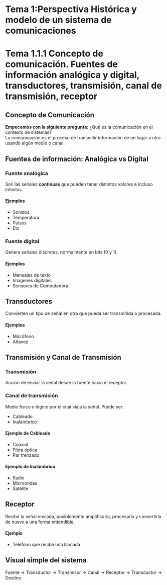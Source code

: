 # Tema 1:Perspectiva Histórica y modelo de un sistema de comunicaciones  
# Tema 1.1.1 Concepto de comunicación. Fuentes de información analógica y digital, transductores, transmisión, canal de transmisión, receptor  
## Concepto de Comunicación
**Empecemos con la siguiente pregunta:** ¿Qué es la comunicación en el contexto de sistemas?  
La comunicación es el proceso de transmitir información de un lugar a otro usando algún medio o canal.  
## Fuentes de información: Analógica vs Digital  
### Fuente analógica  
Son las señales **__continuas__** que pueden tener distintos valores e incluso infinitos.  
#### Ejemplos  
- Sonidos  
- Temperatura  
- Pulsos  
- Etc
### Fuente digital
Genera señales discretas, normalmente en bits (0 y 1).  
#### Ejemplos  
- Mensajes de texto  
- Imágenes digitales  
- Sensores de Computadora
## Transductores
Convierten un tipo de señal en otra que pueda ser transmitida o procesada.
#### Ejemplos  
- Micrófono  
- Altavoz  
## Transmisión y Canal de Transmisión  
### Transmisión  
Acción de enviar la señal desde la fuente hacia el receptor.  
### Canal de transmisión  
Medio físico o lógico por el cual viaja la señal. Puede ser:  
- Cableado  
- Inalámbrico  
#### Ejemplo de Cableado  
- Coaxial  
- Fibra óptica  
- Par trenzado  
#### Ejemplo de Inalámbrico  
- Radio  
- Microondas  
- Satélite
## Receptor
Recibir la señal enviada, posiblemente amplificarla, procesarla y convertirla de nuevo a una forma entendible.  
#### Ejemplo  
- Teléfono que recibe una llamada
## Visual simple del sistema
Fuente → Transductor → Transmisor → Canal → Receptor → Transductor → Destino  
